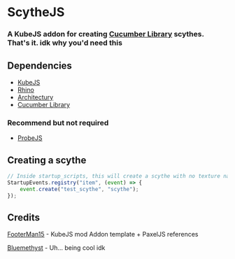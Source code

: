 # ScytheJS
### A KubeJS addon for creating [Cucumber Library](https://github.com/BlakeBr0/Cucumber) scythes. That's it. idk why you'd need this


## Dependencies
- [KubeJS](https://www.curseforge.com/minecraft/mc-mods/kubejs)
- [Rhino](https://www.curseforge.com/minecraft/mc-mods/rhino)
- [Architectury](https://www.curseforge.com/minecraft/mc-mods/architectury-api)
- [Cucumber Library](https://www.curseforge.com/minecraft/mc-mods/cucumber)
### Recommend but not required
- [ProbeJS](https://www.curseforge.com/minecraft/mc-mods/probejs)

## Creating a scythe
```js
// Inside startup_scripts, this will create a scythe with no texture named 'kubejs:test_scythe'
StartupEvents.registry("item", (event) => {
    event.create("test_scythe", "scythe");
});
```

## Credits
[FooterMan15](https://github.com/FooterMan15) - KubeJS mod Addon template + PaxelJS references

[Bluemethyst](https://bluemethyst.dev) - Uh... being cool idk
